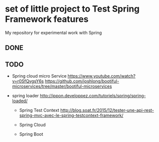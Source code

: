# set of little project to Test Spring Framework features 

My repository for experimental work with Spring

## DONE


## TODO 

* Spring cloud micro Service
https://www.youtube.com/watch?v=r0SfQvgsY6s
https://github.com/joshlong/bootiful-microservices/tree/master/bootiful-microservices

* spring loader
http://ippon.developpez.com/tutoriels/spring/spring-loaded/
	
	* Spring Test Context
	http://blog.soat.fr/2015/12/tester-une-api-rest-spring-mvc-avec-le-spring-testcontext-framework/
	
	* Spring Cloud
	
	* Spring Boot
	
	


